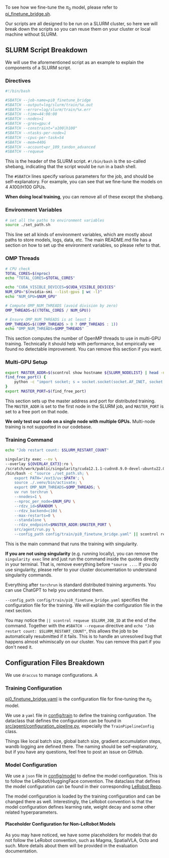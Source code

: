 To see how we fine-tune the $\pi_0$ model, please refer to [pi_finetune_bridge.sh](../slurms/train_scripts/pi0_finetune_bridge.sh).

Our scripts are all designed to be run on a SLURM cluster, so here we will break down the scripts so you can reuse them on your cluster or local machine without SLURM.

## SLURM Script Breakdown
We will use the aforementioned script as an example to explain the components of a SLURM script.
### Directives
```bash
#!/bin/bash

#SBATCH --job-name=pi0_finetune_bridge
#SBATCH --output=log/slurm/train/%x.out
#SBATCH --error=log/slurm/train/%x.err
#SBATCH --time=44:00:00
#SBATCH --nodes=1
#SBATCH --gres=gpu:4
#SBATCH --constraint="a100|h100"
#SBATCH --ntasks-per-node=1
#SBATCH --cpus-per-task=54
#SBATCH --mem=440G
#SBATCH --account=pr_109_tandon_advanced
#SBATCH --requeue
```
This is the header of the SLURM script. `#!/bin/bash` is the so-called shebang, indicating that the script would be run in a bash shell. 

The `#SBATCH` lines specify various parameters for the job, and should be self-explanatory. For example, you can see that we fine-tune the models on 4 A100/H100 GPUs.

**When doing local training**, you can remove all of these except the shebang.

### Environment Variables
```bash
# set all the paths to environment variables
source ./set_path.sh
```
This line set all kinds of environment variables, which are mostly about paths to store models, logs, data, etc. The main README.md file has a section on how to set up the environment variables, so please refer to that.

### OMP Threads
```bash
# CPU check
TOTAL_CORES=$(nproc)
echo "TOTAL_CORES=$TOTAL_CORES"

echo "CUDA_VISIBLE_DEVICES=$CUDA_VISIBLE_DEVICES"
NUM_GPU="$(nvidia-smi --list-gpus | wc -l)"
echo "NUM_GPU=$NUM_GPU"

# Compute OMP_NUM_THREADS (avoid division by zero)
OMP_THREADS=$((TOTAL_CORES / NUM_GPU))

# Ensure OMP_NUM_THREADS is at least 1
OMP_THREADS=$((OMP_THREADS > 0 ? OMP_THREADS : 1))
echo "OMP_NUM_THREADS=$OMP_THREADS"
```
This section computes the number of OpenMP threads to use in multi-GPU training. Technically it should help with performance, but empirically we found no detectable improvement. You can remove this section if you want.

### Multi-GPU Setup
```bash
export MASTER_ADDR=$(scontrol show hostname ${SLURM_NODELIST} | head -n 1)
find_free_port() {
    python -c "import socket; s = socket.socket(socket.AF_INET, socket.SOCK_STREAM); s.bind(('', 0)); port = s.getsockname()[1]; s.close(); print(port)"
}
export MASTER_PORT=$(find_free_port)
```
This section sets up the master address and port for distributed training. The `MASTER_ADDR` is set to the first node in the SLURM job, and `MASTER_PORT` is set to a free port on that node.

**We only test our code on a single node with multiple GPUs.** Multi-node training is not supported in our codebase.

### Training Command
```bash
echo "Job restart count: $SLURM_RESTART_COUNT"

singularity exec --nv \
--overlay ${OVERLAY_EXT3}:ro \
/scratch/work/public/singularity/cuda12.1.1-cudnn8.9.0-devel-ubuntu22.04.2.sif \
/bin/bash -c "source ./set_path.sh; \
    export PATH='/ext3/uv:$PATH'; \
    source ./.venv/bin/activate; \
    export OMP_NUM_THREADS=$OMP_THREADS; \
    uv run torchrun \
    --nnodes=1 \
    --nproc_per_node=$NUM_GPU \
    --rdzv_id=$RANDOM \
    --rdzv_backend=c10d \
    --max-restarts=0 \
    --standalone \
    --rdzv_endpoint=$MASTER_ADDR:$MASTER_PORT \
    src/agent/run.py \
    --config_path config/train/pi0_finetune_bridge.yaml" || scontrol requeue $SLURM_JOB_ID
```
This is the main command that runs the training with singularity.

**If you are not using singularity** (e.g. running locally), you can remove the `singularity exec` line and just run the command inside the quotes directly in your terminal. That is, remove everything before `"source ...`. If you do use singularity, please refer to your cluster documentation to understand singularity commands.

Everything after `torchrun` is standard distributed training arguments. You can use ChatGPT to help you understand them.

`--config_path config/train/pi0_finetune_bridge.yaml` specifies the configuration file for the training. We will explain the configuration file in the next section.

You may notice the `|| scontrol requeue $SLURM_JOB_ID` at the end of the command. Together with the `#SBATCH --requeue` directive and `echo "Job restart count: $SLURM_RESTART_COUNT"`,
this allows the job to be automatically resubmitted if it fails. This is to handle an unresolved bug that happens almost whimiscally on our cluster. You can remove this part if you don't need it.

## Configuration Files Breakdown
We use `draccus` to manage configurations. A

### Training Configuration
[pi0_finetune_bridge.yaml](../config/train/pi0_finetune_bridge.yaml) is the configuration file for fine-tuning the $\pi_0$ model. 

We use a `yaml` file in [config/train](../config/train) to define the training configuration. The dataclass that defines the configuration can be found in [src/agent/configuration_pipeline.py](../src/agent/configuration_pipeline.py), especially the `TrainPipelineConfig` class.

Things like local batch size, global batch size, gradient accumulation steps, wandb logging are defined there. The naming should be self-explanatory, but if you have any questions, feel free to post an issue on GitHub.

### Model Configuration
We use a `json` file in [config/model](../config/train) to define the model configuration. This is to follow the LeRobot/HuggingFace convention. The dataclass that defines the model configuration can be found in their corresponding [LeRobot Repo](https://huggingface.co/lerobot/pi0/blob/main/config.json). 

The model configuration is loaded by the training configuration and can be changed there as well. Interestingly, the LeRobot convention is that the model configuration defines learning rate, weight decay and some other related hyperparameters.

#### Placeholder Configuration for Non-LeRobot Models
As you may have noticed, we have some placeholders for models that do not follow the LeRobot convention, such as Magma, SpatialVLA, Octo and such. More details about them will be provided in the evaluation documentation.